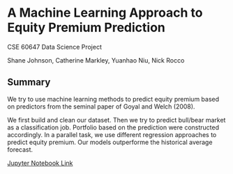 # A Machine Learning Approach to Equity Premium Prediction

CSE 60647 Data Science Project

Shane Johnson, Catherine Markley, Yuanhao Niu, Nick Rocco 

## Summary

We try to use machine learning methods to predict equity premium based on predictors from the seminal paper of Goyal and Welch (2008).

We first build and clean our dataset. Then we try to predict bull/bear market as a classification job. Portfolio based on the prediction were constructed accordingly. In a parallel task, we use different regression approaches to predict equity premium. Our models outperforme the historical average forecast.

[Jupyter Notebook Link](https://github.com/yniu87/EquityPremium/blob/master/312_Predicting_equity_premium.ipynb)

